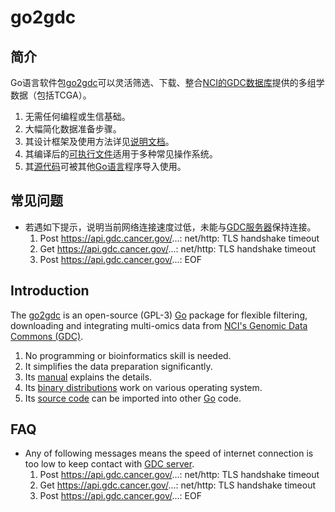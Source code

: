 # go2gdc

## 简介

Go语言软件包[go2gdc][go2gdc]可以灵活筛选、下载、整合[NCI的GDC数据库][GDC]提供的多组学数据（包括TCGA）。

1. 无需任何编程或生信基础。
1. 大幅简化数据准备步骤。
1. 其设计框架及使用方法详见[说明文档][go2gdc book]。
1. 其编译后的[可执行文件][go2gdc binary file]适用于多种常见操作系统。
1. 其[源代码][go2gdc source code]可被其他[Go语言][Go]程序导入使用。

## 常见问题

- 若遇如下提示，说明当前网络连接速度过低，未能与[GDC服务器][GDC]保持连接。
    1. Post https://api.gdc.cancer.gov/...: net/http: TLS handshake timeout
    1. Get  https://api.gdc.cancer.gov/...: net/http: TLS handshake timeout
    1. Post https://api.gdc.cancer.gov/...: EOF


## Introduction

The [go2gdc][go2gdc] is an open-source (GPL-3) [Go][Go] package for flexible filtering, downloading and integrating multi-omics data from [NCI's Genomic Data Commons (GDC)][GDC].

1. No programming or bioinformatics skill is needed.
1. It simplifies the data preparation significantly.
1. Its [manual][go2gdc book] explains the details.
1. Its [binary distributions][go2gdc binary file] work on various operating system.
1. Its [source code][go2gdc source code] can be imported into other [Go][Go] code.

## FAQ

- Any of following messages means the speed of internet connection is too low to keep contact with [GDC server][GDC].
    1. Post https://api.gdc.cancer.gov/...: net/http: TLS handshake timeout
    1. Get  https://api.gdc.cancer.gov/...: net/http: TLS handshake timeout
    1. Post https://api.gdc.cancer.gov/...: EOF

[GDC]: https://gdc.cancer.gov/
[Go]: https://golang.org/
[go2gdc]: https://github.com/weil911/go2gdc
[go2gdc source code]: https://github.com/weil911/go2gdc/tree/master/src
[go2gdc binary file]: https://github.com/weil911/go2gdc/tree/master/bin
[go2gdc book]: https://github.com/weil911/go2gdc/tree/master/doc/go2gdc.pdf

